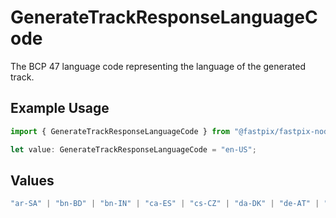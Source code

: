 # GenerateTrackResponseLanguageCode

The BCP 47 language code representing the language of the generated track.


## Example Usage

```typescript
import { GenerateTrackResponseLanguageCode } from "@fastpix/fastpix-node/models";

let value: GenerateTrackResponseLanguageCode = "en-US";
```

## Values

```typescript
"ar-SA" | "bn-BD" | "bn-IN" | "ca-ES" | "cs-CZ" | "da-DK" | "de-AT" | "de-CH" | "de-DE" | "el-GR" | "en-AU" | "en-CA" | "en-GB" | "en-IE" | "en-IN" | "en-NZ" | "en-US" | "en-ZA" | "es-AR" | "es-CL" | "es-CO" | "es-ES" | "es-MX" | "es-US" | "fi-FI" | "fr-BE" | "fr-CA" | "fr-CH" | "fr-FR" | "he-IL" | "hi-IN" | "hr-HR" | "hu-HU" | "id-ID" | "it-CH" | "it-IT" | "ja-JP" | "ko-KR" | "nl-BE" | "nl-NL" | "no-NO" | "pl-PL" | "pt-BR" | "pt-PT" | "ro-RO" | "ru-RU" | "sk-SK" | "sv-SE" | "ta-IN" | "ta-LK" | "th-TH" | "tr-TR" | "uk-UA" | "bg-BG" | "zh-CN" | "zh-HK" | "zh-TW"
```